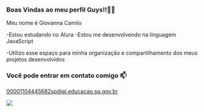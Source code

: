 ### Boas Vindas ao meu perfil Guys!!💙💙

Meu nome é Giovanna Camilo

-Estou estudando no Alura
-Estou me desenvolvendo na linguagem JavaScript

-Utilizo esse espaço para minha organização e compartilhamento dos meus projetos desenvolvidos

### Você pode entrar em contato comigo 📫
00001104445682sp@al.educacao.sp.gov.br

![](https://media1.tenor.com/m/q23CDiCBt6oAAAAC/wink-eye-wink.gif)

